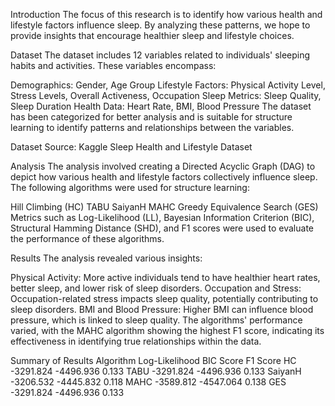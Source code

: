 Introduction
The focus of this research is to identify how various health and lifestyle factors influence sleep. By analyzing these patterns, we hope to provide insights that encourage healthier sleep and lifestyle choices.

Dataset
The dataset includes 12 variables related to individuals' sleeping habits and activities. These variables encompass:

Demographics: Gender, Age Group
Lifestyle Factors: Physical Activity Level, Stress Levels, Overall Activeness, Occupation
Sleep Metrics: Sleep Quality, Sleep Duration
Health Data: Heart Rate, BMI, Blood Pressure
The dataset has been categorized for better analysis and is suitable for structure learning to identify patterns and relationships between the variables.

Dataset Source: Kaggle Sleep Health and Lifestyle Dataset

Analysis
The analysis involved creating a Directed Acyclic Graph (DAG) to depict how various health and lifestyle factors collectively influence sleep. The following algorithms were used for structure learning:

Hill Climbing (HC)
TABU
SaiyanH
MAHC
Greedy Equivalence Search (GES)
Metrics such as Log-Likelihood (LL), Bayesian Information Criterion (BIC), Structural Hamming Distance (SHD), and F1 scores were used to evaluate the performance of these algorithms.

Results
The analysis revealed various insights:

Physical Activity: More active individuals tend to have healthier heart rates, better sleep, and lower risk of sleep disorders.
Occupation and Stress: Occupation-related stress impacts sleep quality, potentially contributing to sleep disorders.
BMI and Blood Pressure: Higher BMI can influence blood pressure, which is linked to sleep quality.
The algorithms' performance varied, with the MAHC algorithm showing the highest F1 score, indicating its effectiveness in identifying true relationships within the data.

Summary of Results
Algorithm	Log-Likelihood	BIC Score	F1 Score
HC	-3291.824	-4496.936	0.133
TABU	-3291.824	-4496.936	0.133
SaiyanH	-3206.532	-4445.832	0.118
MAHC	-3589.812	-4547.064	0.138
GES	-3291.824	-4496.936	0.133
